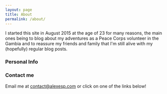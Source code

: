 ```yaml
---
layout: page
title: About
permalink: /about/
---
```


I started this site in August 2015 at the age of 23 for many reasons, the main ones being to blog about my adventures as a Peace Corps volunteer in the Gambia and to reassure my friends and family that I'm still alive with my (hopefully) regular blog posts.

### Personal Info



### Contact me

Email me at contact@alexesp.com or click on one of the links below!
